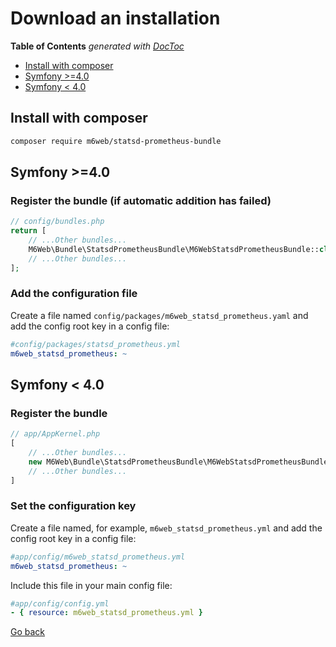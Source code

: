 # Download an installation

<!-- START doctoc generated TOC please keep comment here to allow auto update -->
<!-- DON'T EDIT THIS SECTION, INSTEAD RE-RUN doctoc TO UPDATE -->
**Table of Contents**  *generated with [DocToc](https://github.com/thlorenz/doctoc)*

- [Install with composer](#install-with-composer)
- [Symfony >=4.0](#symfony-40)
- [Symfony < 4.0](#symfony--40)

<!-- END doctoc generated TOC please keep comment here to allow auto update -->

## Install with composer
```bash
composer require m6web/statsd-prometheus-bundle
```

## Symfony >=4.0

### Register the bundle (if automatic addition has failed)

```php
// config/bundles.php
return [
    // ...Other bundles...
    M6Web\Bundle\StatsdPrometheusBundle\M6WebStatsdPrometheusBundle::class => ['all' => true]
    // ...Other bundles...
];
```

### Add the configuration file

Create a file named `config/packages/m6web_statsd_prometheus.yaml` and add 
the config root key in a config file:
```yaml
#config/packages/statsd_prometheus.yml
m6web_statsd_prometheus: ~
```


## Symfony < 4.0

### Register the bundle

```php
// app/AppKernel.php
[
    // ...Other bundles...
    new M6Web\Bundle\StatsdPrometheusBundle\M6WebStatsdPrometheusBundle(),
    // ...Other bundles...
]
```

### Set the configuration key
Create a file named, for example, `m6web_statsd_prometheus.yml` and add the config root key in a config file:
```yaml
#app/config/m6web_statsd_prometheus.yml
m6web_statsd_prometheus: ~
```
Include this file in your main config file:
```yaml
#app/config/config.yml
- { resource: m6web_statsd_prometheus.yml }
```



[Go back](../README.md)